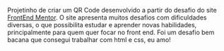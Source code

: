 Projetinho de criar um QR Code desenvolvido a partir do desafio do site [FrontEnd Mentor](https://www.frontendmentor.io/home).
O site apresenta muitos desafios com dificuldades diversas, o que possibilita estudar e aprender novas habilidades, principalmente para quem quer focar no front end.
Foi um desafio bem bacana que consegui trabalhar com html e css, eu amo!
